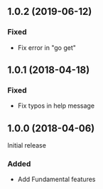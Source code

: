 ## 1.0.2 (2019-06-12)

### Fixed

- Fix error in "go get"

## 1.0.1 (2018-04-18)

### Fixed

- Fix typos in help message

## 1.0.0 (2018-04-06)

Initial release

### Added

- Add Fundamental features

